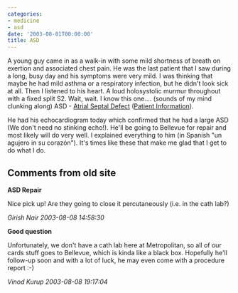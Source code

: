```yaml
---
categories:
- medicine
- asd
date: '2003-08-01T00:00:00'
title: ASD
---
```



A young guy came in as a walk-in with some mild shortness of breath on exertion and associated chest pain. He was the last patient that I saw during a long, busy day and his symptoms were very mild. I was thinking that maybe he had mild asthma or a respiratory infection, but he didn't look sick at all. Then I listened to his heart. A loud holosystolic murmur throughout with a fixed split S2. Wait, wait. I know this one.... (sounds of my mind clunking along) ASD - [Atrial Septal Defect](http://www.heartpoint.com/congasd.html) ([Patient Information](http://www.ucsfhealth.org/childrens/medical_services/heart_center/congenital/conditions/atrial/signs.html)).

He had his echocardiogram today which confirmed that he had a large ASD (We don't need no stinking echo!). He'll be going to Bellevue for repair and most likely will do very well. I explained everything to him (in Spanish "un agujero in su coraz&oacute;n"). It's times like these that make me glad that I get to do what I do.

<div id="comment-box">
<h2>Comments from old site</h2>

<div class="one-comment">
<p><b>ASD Repair</b></p>
<p>
Nice pick up!  Are they going to close it percutaneously (i.e. in the
cath lab?)
</p>
<address class="signature">
<span class="author">Girish Nair</span>
<span class="date">2003-08-08 14:58:30</span>
</address>
</div>

<div class="my-comment">
<p><b>Good question</b></p>
<p>
Unfortunately, we don't have a cath lab here at Metropolitan, so all
of our cards stuff goes to Bellevue, which is kinda like a black
box. Hopefully he'll follow-up soon and with a lot of luck, he may
even come with a procedure report :-)
</p>
<address class="signature">
<span class="author">Vinod Kurup</span>
<span class="date">2003-08-08 19:17:04</span>
</address>
</div>

</div>

